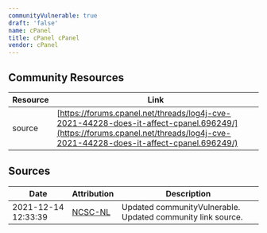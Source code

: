 ```yaml
---
communityVulnerable: true
draft: 'false'
name: cPanel
title: cPanel cPanel
vendor: cPanel
---
```



## Community Resources
| Resource | Link |
| --- | --- |
| source | [https://forums.cpanel.net/threads/log4j-cve-2021-44228-does-it-affect-cpanel.696249/](https://forums.cpanel.net/threads/log4j-cve-2021-44228-does-it-affect-cpanel.696249/) |


## Sources
| Date | Attribution | Description |
| --- | --- | --- |
| 2021-12-14 12:33:39 | [NCSC-NL](https://github.com/NCSC-NL/log4shell/blob/main/software/README.md) | Updated communityVulnerable. Updated community link source.  |
